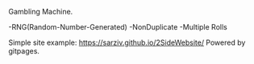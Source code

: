 Gambling Machine.

-RNG(Random-Number-Generated)
-NonDuplicate
-Multiple Rolls

Simple site example: 
https://sarziv.github.io/2SideWebsite/
Powered by gitpages.